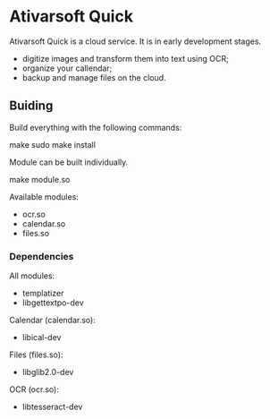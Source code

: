 # Ativarsoft Quick

Ativarsoft Quick is a cloud service.
It is in early development stages.

  * digitize images and transform them into text using OCR;
  * organize your callendar;
  * backup and manage files on the cloud.

## Buiding

Build everything with the following commands:

  make
  sudo make install

Module can be built individually.

  make module.so

Available modules:

  * ocr.so
  * calendar.so
  * files.so

### Dependencies

All modules:

  * templatizer
  * libgettextpo-dev

Calendar (calendar.so):

  * libical-dev

Files (files.so):

  * libglib2.0-dev

OCR (ocr.so):

  * libtesseract-dev
